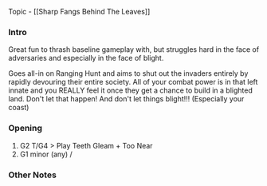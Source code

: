 Topic - [[Sharp Fangs Behind The Leaves]]
### Intro
Great fun to thrash baseline gameplay with, but struggles hard in the face of adversaries and especially in the face of blight.

Goes all-in on Ranging Hunt and aims to shut out the invaders entirely by rapidly devouring their entire society. All of your combat power is in that left innate and you REALLY feel it once they get a chance to build in a blighted land. Don't let that happen! And don't let things blight!!! (Especially your coast)

### Opening
1. G2 T/G4 > Play Teeth Gleam + Too Near
2. G1 minor (any) / 



### Other Notes


